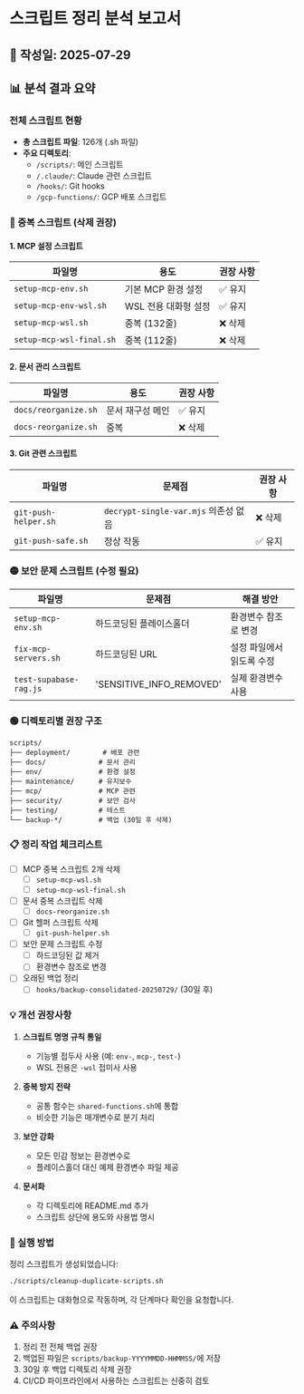 # 스크립트 정리 분석 보고서

## 📅 작성일: 2025-07-29

## 📊 분석 결과 요약

### 전체 스크립트 현황
- **총 스크립트 파일**: 126개 (.sh 파일)
- **주요 디렉토리**: 
  - `/scripts/`: 메인 스크립트
  - `/.claude/`: Claude 관련 스크립트
  - `/hooks/`: Git hooks
  - `/gcp-functions/`: GCP 배포 스크립트

### 🔴 중복 스크립트 (삭제 권장)

#### 1. MCP 설정 스크립트
| 파일명 | 용도 | 권장 사항 |
|--------|------|-----------|
| `setup-mcp-env.sh` | 기본 MCP 환경 설정 | ✅ 유지 |
| `setup-mcp-env-wsl.sh` | WSL 전용 대화형 설정 | ✅ 유지 |
| `setup-mcp-wsl.sh` | 중복 (132줄) | ❌ 삭제 |
| `setup-mcp-wsl-final.sh` | 중복 (112줄) | ❌ 삭제 |

#### 2. 문서 관리 스크립트
| 파일명 | 용도 | 권장 사항 |
|--------|------|-----------|
| `docs/reorganize.sh` | 문서 재구성 메인 | ✅ 유지 |
| `docs-reorganize.sh` | 중복 | ❌ 삭제 |

#### 3. Git 관련 스크립트
| 파일명 | 문제점 | 권장 사항 |
|--------|--------|-----------|
| `git-push-helper.sh` | `decrypt-single-var.mjs` 의존성 없음 | ❌ 삭제 |
| `git-push-safe.sh` | 정상 작동 | ✅ 유지 |

### 🟡 보안 문제 스크립트 (수정 필요)

| 파일명 | 문제점 | 해결 방안 |
|--------|--------|-----------|
| `setup-mcp-env.sh` | 하드코딩된 플레이스홀더 | 환경변수 참조로 변경 |
| `fix-mcp-servers.sh` | 하드코딩된 URL | 설정 파일에서 읽도록 수정 |
| `test-supabase-rag.js` | 'SENSITIVE_INFO_REMOVED' | 실제 환경변수 사용 |

### 🟢 디렉토리별 권장 구조

```
scripts/
├── deployment/        # 배포 관련
├── docs/             # 문서 관리
├── env/              # 환경 설정
├── maintenance/      # 유지보수
├── mcp/              # MCP 관련
├── security/         # 보안 검사
├── testing/          # 테스트
└── backup-*/         # 백업 (30일 후 삭제)
```

### 📋 정리 작업 체크리스트

- [ ] MCP 중복 스크립트 2개 삭제
  - [ ] `setup-mcp-wsl.sh`
  - [ ] `setup-mcp-wsl-final.sh`
- [ ] 문서 중복 스크립트 삭제
  - [ ] `docs-reorganize.sh`
- [ ] Git 헬퍼 스크립트 삭제
  - [ ] `git-push-helper.sh`
- [ ] 보안 문제 스크립트 수정
  - [ ] 하드코딩된 값 제거
  - [ ] 환경변수 참조로 변경
- [ ] 오래된 백업 정리
  - [ ] `hooks/backup-consolidated-20250729/` (30일 후)

### 💡 개선 권장사항

1. **스크립트 명명 규칙 통일**
   - 기능별 접두사 사용 (예: `env-`, `mcp-`, `test-`)
   - WSL 전용은 `-wsl` 접미사 사용

2. **중복 방지 전략**
   - 공통 함수는 `shared-functions.sh`에 통합
   - 비슷한 기능은 매개변수로 분기 처리

3. **보안 강화**
   - 모든 민감 정보는 환경변수로
   - 플레이스홀더 대신 예제 환경변수 파일 제공

4. **문서화**
   - 각 디렉토리에 README.md 추가
   - 스크립트 상단에 용도와 사용법 명시

### 🚀 실행 방법

정리 스크립트가 생성되었습니다:
```bash
./scripts/cleanup-duplicate-scripts.sh
```

이 스크립트는 대화형으로 작동하며, 각 단계마다 확인을 요청합니다.

### ⚠️ 주의사항

1. 정리 전 전체 백업 권장
2. 백업된 파일은 `scripts/backup-YYYYMMDD-HHMMSS/`에 저장
3. 30일 후 백업 디렉토리 삭제 권장
4. CI/CD 파이프라인에서 사용하는 스크립트는 신중히 검토